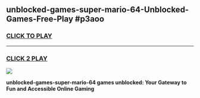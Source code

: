 
## unblocked-games-super-mario-64-Unblocked-Games-Free-Play #p3aoo
<h3>
<a href="https://us.freeplayer.one?title=unblocked-games-super-mario-64&ref=9M">CLICK TO PLAY</a></h3>
<hr>

<h3>
<a href="https://us.freeplayer.one?title=unblocked-games-super-mario-64&ref=9M">CLICK 2 PLAY</a>
  
</h3>

<a href="https://us.freeplayer.one?title=unblocked-games-super-mario-64&ref=9M"><img src="https://clearcache.store/games.png"></a>


**unblocked-games-super-mario-64 games unblocked: Your Gateway to Fun and Accessible Online Gaming**
